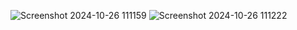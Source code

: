 ![Screenshot 2024-10-26 111159](https://github.com/user-attachments/assets/2e88ee75-1b37-4f26-89a9-1dea3ce9d232)
![Screenshot 2024-10-26 111222](https://github.com/user-attachments/assets/42e5531f-13fa-49b4-b521-21cb1f89f15a)
